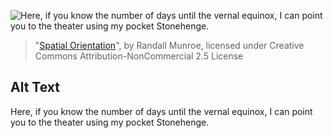 ![Here, if you know the number of days until the vernal equinox, I can point you to the theater using my pocket Stonehenge.](https://imgs.xkcd.com/comics/spatial_orientation.png)
> "[Spatial Orientation](https://xkcd.com/1964/)", by Randall Munroe, licensed under Creative Commons Attribution-NonCommercial 2.5 License

## Alt Text
Here, if you know the number of days until the vernal equinox, I can point you to the theater using my pocket Stonehenge.
